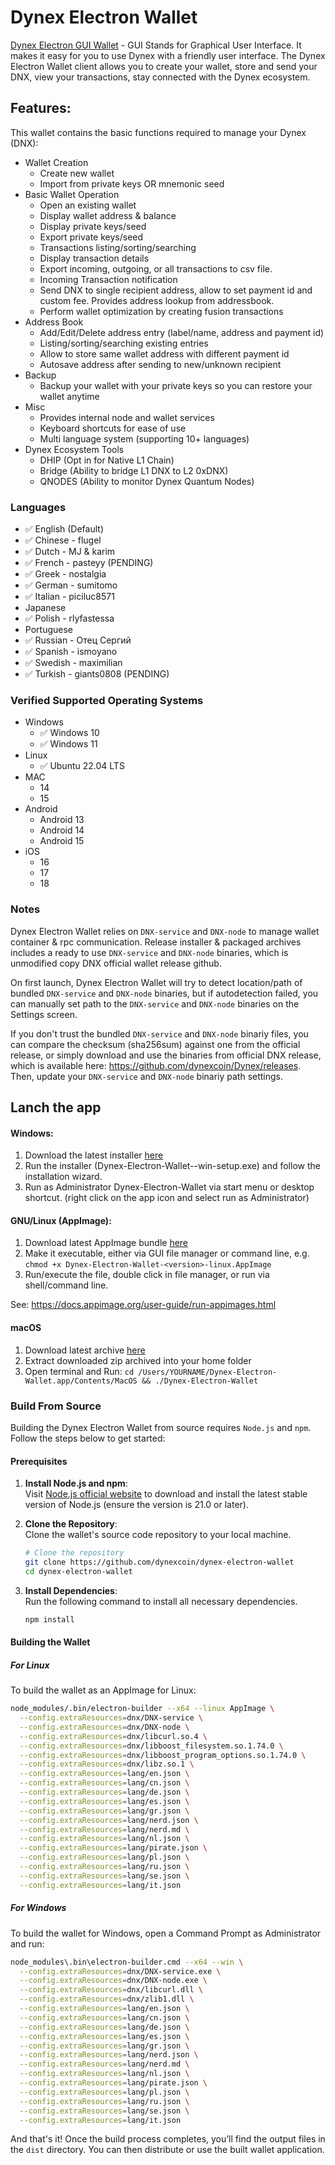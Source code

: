 # Dynex Electron Wallet

[Dynex Electron GUI Wallet](https://dynexcoin.org) - GUI Stands for Graphical User Interface. It makes it easy for you to use Dynex with a friendly user interface. The Dynex Electron Wallet client allows you to create your wallet, store and send your DNX, view your transactions, stay connected with the Dynex ecosystem.

## Features:
This wallet contains the basic functions required to manage your Dynex (DNX):

* Wallet Creation
  * Create new wallet
  * Import from private keys OR mnemonic seed
* Basic Wallet Operation
  * Open an existing wallet
  * Display wallet address & balance
  * Display private keys/seed
  * Export private keys/seed
  * Transactions listing/sorting/searching
  * Display transaction details
  * Export incoming, outgoing, or all transactions to csv file.
  * Incoming Transaction notification
  * Send DNX to single recipient address, allow to set payment id and custom fee. Provides address lookup from addressbook.
  * Perform wallet optimization by creating fusion transactions
* Address Book
  * Add/Edit/Delete address entry (label/name, address and payment id)
  * Listing/sorting/searching existing entries
  * Allow to store same wallet address with different payment id
  * Autosave address after sending to new/unknown recipient
* Backup  
  * Backup your wallet with your private keys so you can restore your wallet anytime
* Misc
  * Provides internal node and wallet services
  * Keyboard shortcuts for ease of use
  * Multi language system (supporting 10+ languages)
* Dynex Ecosystem Tools 
  * DHIP (Opt in for Native L1 Chain)
  * Bridge (Ability to bridge L1 DNX to L2 0xDNX)
  * QNODES (Ability to monitor Dynex Quantum Nodes)

### Languages
* ✅ English (Default)
* ✅ Chinese - flugel
* ✅ Dutch - MJ & karim
* ✅ French - pasteyy (PENDING)
* ✅ Greek - nostalgia
* ✅ German - sumitomo
* ✅ Italian - piciluc8571
* Japanese 
* ✅ Polish - rlyfastessa
* Portuguese 
* ✅ Russian - Отец Сергий
* ✅ Spanish - ismoyano
* ✅ Swedish - maximilian
* ✅ Turkish - giants0808 (PENDING)

### Verified Supported Operating Systems
* Windows
  * ✅ Windows 10
  * ✅ Windows 11
* Linux
  * ✅ Ubuntu 22.04 LTS
* MAC
  * 14
  * 15
* Android
  * Android 13
  * Android 14
  * Android 15
* iOS
  * 16
  * 17
  * 18

### Notes
Dynex Electron Wallet relies on `DNX-service` and `DNX-node` to manage wallet container &amp; rpc communication.
Release installer & packaged archives includes a ready to use `DNX-service` and `DNX-node` binaries, which is unmodified copy DNX official wallet release github.

On first launch, Dynex Electron Wallet will try to detect location/path of bundled `DNX-service` and `DNX-node` binaries, but if autodetection failed, you can manually set path to the `DNX-service` and `DNX-node` binaries on the Settings screen.

If you don't trust the bundled `DNX-service` and `DNX-node` binariy files, you can compare the checksum (sha256sum) against one from the official release, or simply download and use the binaries from official DNX release, which is available here: https://github.com/dynexcoin/Dynex/releases. Then, update your `DNX-service` and `DNX-node` binariy path settings.

## **Lanch the app**

#### Windows:

1. Download the latest installer [here](https://github.com/dynexcoin/dynex-electron-wallet/releases)
2. Run the installer (Dynex-Electron-Wallet-<version>-win-setup.exe) and follow the installation wizard.
3. Run as Administrator Dynex-Electron-Wallet via start menu or desktop shortcut. (right click on the app icon and select run as Administrator)

#### GNU/Linux (AppImage):

1. Download latest AppImage bundle [here](https://github.com/dynexcoin/dynex-electron-wallet/releases)
2. Make it executable, either via GUI file manager or command line, e.g. `chmod +x Dynex-Electron-Wallet-<version>-linux.AppImage`
3. Run/execute the file, double click in file manager, or run via shell/command line.

See: https://docs.appimage.org/user-guide/run-appimages.html

#### macOS

1. Download latest archive [here](https://github.com/dynexcoin/dynex-electron-wallet/releases)
2. Extract downloaded zip archived into your home folder
3. Open terminal and Run: `cd /Users/YOURNAME/Dynex-Electron-Wallet.app/Contents/MacOS && ./Dynex-Electron-Wallet`

### Build From Source

Building the Dynex Electron Wallet from source requires `Node.js` and `npm`. Follow the steps below to get started:

#### Prerequisites
1. **Install Node.js and npm**:  
   Visit [Node.js official website](https://nodejs.org) to download and install the latest stable version of Node.js (ensure the version is 21.0 or later).

2. **Clone the Repository**:  
   Clone the wallet's source code repository to your local machine.
   ```bash
   # Clone the repository
   git clone https://github.com/dynexcoin/dynex-electron-wallet
   cd dynex-electron-wallet
   ```

3. **Install Dependencies**:  
   Run the following command to install all necessary dependencies.
   ```bash
   npm install
   ```

#### Building the Wallet

##### For Linux
To build the wallet as an AppImage for Linux:
```bash
node_modules/.bin/electron-builder --x64 --linux AppImage \
  --config.extraResources=dnx/DNX-service \
  --config.extraResources=dnx/DNX-node \
  --config.extraResources=dnx/libcurl.so.4 \
  --config.extraResources=dnx/libboost_filesystem.so.1.74.0 \
  --config.extraResources=dnx/libboost_program_options.so.1.74.0 \
  --config.extraResources=dnx/libz.so.1 \
  --config.extraResources=lang/en.json \
  --config.extraResources=lang/cn.json \
  --config.extraResources=lang/de.json \
  --config.extraResources=lang/es.json \
  --config.extraResources=lang/gr.json \
  --config.extraResources=lang/nerd.json \
  --config.extraResources=lang/nerd.md \
  --config.extraResources=lang/nl.json \
  --config.extraResources=lang/pirate.json \
  --config.extraResources=lang/pl.json \
  --config.extraResources=lang/ru.json \
  --config.extraResources=lang/se.json \
  --config.extraResources=lang/it.json
```

##### For Windows
To build the wallet for Windows, open a Command Prompt as Administrator and run:
```bash
node_modules\.bin\electron-builder.cmd --x64 --win \
  --config.extraResources=dnx/DNX-service.exe \
  --config.extraResources=dnx/DNX-node.exe \
  --config.extraResources=dnx/libcurl.dll \
  --config.extraResources=dnx/zlib1.dll \
  --config.extraResources=lang/en.json \
  --config.extraResources=lang/cn.json \
  --config.extraResources=lang/de.json \
  --config.extraResources=lang/es.json \
  --config.extraResources=lang/gr.json \
  --config.extraResources=lang/nerd.json \
  --config.extraResources=lang/nerd.md \
  --config.extraResources=lang/nl.json \
  --config.extraResources=lang/pirate.json \
  --config.extraResources=lang/pl.json \
  --config.extraResources=lang/ru.json \
  --config.extraResources=lang/se.json \
  --config.extraResources=lang/it.json
```

And that's it! Once the build process completes, you’ll find the output files in the `dist` directory. You can then distribute or use the built wallet application.

